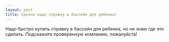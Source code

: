 ```yaml
---
layout: post 
title: Срочно надо справку в бассейн для ребенка! 
--- 
```

Надо быстро купить справку в бассейн для ребенка, но не знаю где это сделать. Подскажите проверенную компанию, пожалуйста!